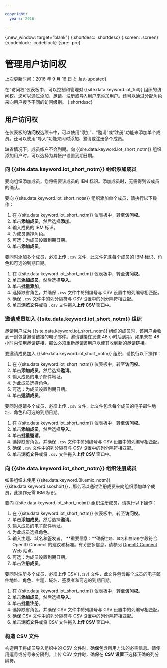 ```yaml
---

copyright:
  years: 2016

---
```


{:new_window: target="blank"}
{:shortdesc: .shortdesc}
{:screen: .screen}
{:codeblock: .codeblock}
{:pre: .pre}

# 管理用户访问权
上次更新时间：2016 年 9 月 16 日
{: .last-updated}

在“访问权”仪表板中，可以控制和管理对 {{site.data.keyword.iot_full}} 组织的访问权。您可以通过添加、邀请、注册或导入用户来添加用户。还可以通过分配角色来向用户授予不同的访问级别。
{:shortdesc}

## 用户访问权

在仪表板的**访问权**选项卡中，可以使用“添加”、“邀请”或“注册”功能来添加单个成员。还可以使用“导入”功能来同时添加、邀请或注册多个成员。

缺省情况下，成员帐户不会到期。向 {{site.data.keyword.iot_short_notm}} 组织添加用户时，可以选择为其帐户设置到期日期。

### 向 {{site.data.keyword.iot_short_notm}} 组织添加成员

要向组织添加成员，您将需要该成员的 IBM 标识。添加成员时，无需得到该成员的确认。

要向 {{site.data.keyword.iot_short_notm}} 组织添加单个成员，请执行以下操作：
1. 在 {{site.data.keyword.iot_short_notm}} 仪表板中，转至**访问权**。
2. 单击**添加成员**，然后选择**添加**。
3. 输入成员的 IBM 标识。
4. 为成员选择角色。
5. 可选：为成员设置到期日期。
6. 单击**添加成员**。

要同时添加多个成员，必须上传 `.csv` 文件，此文件包含每个成员的 IBM 标识、角色和可选的到期日期。
1. 在 {{site.data.keyword.iot_short_notm}} 仪表板中，转至**访问权**。
2. 单击**添加成员**，然后选择**导入**。
3. 单击**批量添加**。
4. 选择缺省角色，并确保 `.csv` 文件中的列编号与 CSV 设置中的列编号相匹配。
5. 确保 `.csv` 文件中的列分隔符与 CSV 设置中的列分隔符相匹配。
6. 单击**浏览文件**或将 `.csv` 文件拖入**上传 CSV** 窗口中。

### 邀请成员加入 {{site.data.keyword.iot_short_notm}} 组织

邀请用户成为 {{site.data.keyword.iot_short_notm}} 组织的成员时，该用户会收到一封包含邀请链接的电子邮件。邀请链接在发送 48 小时后到期。如果未在 48 小时内使用邀请链接，那么必须重新邀请该用户以使其收到新的邀请链接。

要邀请成员加入 {{site.data.keyword.iot_short_notm}} 组织，请执行以下操作：
1. 在 {{site.data.keyword.iot_short_notm}} 仪表板中，转至**访问权**。
2. 单击**添加成员**，然后选择**邀请**。
3. 输入成员的电子邮件地址。
4. 为此成员选择角色。
5. 可选：为成员设置到期日期。
6. 单击**邀请成员**。

要同时邀请多个成员，必须上传 `.csv` 文件，此文件包含每个成员的电子邮件地址、角色和可选的到期日期。
1. 在 {{site.data.keyword.iot_short_notm}} 仪表板中，转至**访问权**。
2. 单击**添加成员**，然后选择**导入**。
3. 单击**批量邀请**。
4. 选择缺省角色，并确保 `.csv` 文件中的列编号与 CSV 设置中的列编号相匹配。
5. 确保 `.csv` 文件中的列分隔符与 CSV 设置中的列分隔符相匹配。
6. 单击**浏览文件**或将 `.csv` 文件拖入**上传 CSV** 窗口中。

### 向 {{site.data.keyword.iot_short_notm}} 组织注册成员

如果组织未使用 {{site.data.keyword.Bluemix_notm}} {{site.data.keyword.ssoshort}}，那么可以通过注册成员来向组织添加单个成员，此操作无需 IBM 标识。

要向 {{site.data.keyword.iot_short_notm}} 组织注册成员，请执行以下操作：
1. 在 {{site.data.keyword.iot_short_notm}} 仪表板中，转至**访问权**。
2. 单击**添加成员**，然后选择**邀请**。
3. 输入成员的电子邮件地址。
4. 为此成员选择角色。
5. 输入主题、域名和签发者。
   **重要信息：**确保`主题`、`域名`和`签发者`字段符合 OpenID Connect 的建议和标准。有关更多信息，请参阅 [OpenID Connect](http://openid.net/connect/) Web 站点。
6. 可选：为成员设置到期日期。
7. 单击**注册成员**。

要同时注册多个成员，必须上传 CSV (`.csv`) 文件，此文件包含每个成员的电子邮件地址、角色、主题、域名、签发者和可选的到期日期。
1. 在 {{site.data.keyword.iot_short_notm}} 仪表板中，转至**访问权**。
2. 单击**添加成员**，然后选择**导入**。
3. 单击**批量注册**。
4. 选择缺省角色，并确保 CSV 文件中的列编号与 CSV 设置中的列编号相匹配。
5. 确保 CSV 文件中的列分隔符与 CSV 设置中的列分隔符相匹配。
6. 单击**浏览文件**或将 CSV 文件拖入**上传 CSV** 窗口中。

### 构造 CSV 文件

构造用于将成员导入组织中的 CSV 文件时，确保包含所用方法的必需信息。请使用逗号或分号来分隔列。上传 CSV 文件时，确保在 **CSV 设置**下选择正确的列分隔符。
